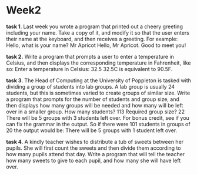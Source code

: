 # Week2

**task 1**. Last week you wrote a program that printed out a cheery greeting including your
name. Take a copy of it, and modify it so that the user enters their name at the
keyboard, and then receives a greeting. For example:
Hello, what is your name? Mr Apricot
Hello, Mr Apricot. Good to meet you!

**task 2.** Write a program that prompts a user to enter a temperature in Celsius, and then
displays the corresponding temperature in Fahrenheit, like so:
Enter a temperature in Celsius: 32.5
32.5C is equivalent to 90.5F.

**task 3**. The Head of Computing at the University of Poppleton is tasked with dividing a
group of students into lab groups. A lab group is usually 24 students, but this is
sometimes varied to create groups of similar size. Write a program that prompts for
the number of students and group size, and then displays how many groups will be
needed and how many will be left over in a smaller group.
How many students? 113
Required group size? 22
There will be 5 groups with 3 students left over.
For bonus credit, see if you can fix the grammar in the output. So if there were 101
students in groups of 20 the output would be:
There will be 5 groups with 1 student left over.

**task 4**. A kindly teacher wishes to distribute a tub of sweets between her pupils. She will
first count the sweets and then divide them according to how many pupils attend
that day. Write a program that will tell the teacher how many sweets to give to each
pupil, and how many she will have left over.

